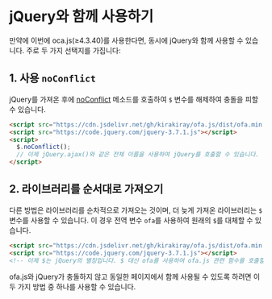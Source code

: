 # jQuery와 함께 사용하기

만약에 이번에 oca.js(≥4.3.40)를 사용한다면, 동시에 jQuery와 함께 사용할 수 있습니다. 주로 두 가지 선택지를 가집니다:

## 1. 사용 `noConflict`

jQuery를 가져온 후에 [noConflict](https://api.jquery.com/jQuery.noConflict/) 메소드를 호출하여 `$` 변수를 해제하여 충돌을 피할 수 있습니다.

```html
<script src="https://cdn.jsdelivr.net/gh/kirakiray/ofa.js/dist/ofa.min.js"></script>
<script src="https://code.jquery.com/jquery-3.7.1.js"></script>
<script>
  $.noConflict();
  // 이제 jQuery.ajax()와 같은 전체 이름을 사용하여 jQuery를 호출할 수 있습니다.
</script>
```

## 2. 라이브러리를 순서대로 가져오기

다른 방법은 라이브러리를 순차적으로 가져오는 것이며, 더 늦게 가져온 라이브러리는 `$` 변수를 사용할 수 있습니다. 이 경우 전역 변수 `ofa`를 사용하여 원래의 `$`를 대체할 수 있습니다.

```html
<script src="https://cdn.jsdelivr.net/gh/kirakiray/ofa.js/dist/ofa.min.js"></script>
<script src="https://code.jquery.com/jquery-3.7.1.js"></script>
<!-- 이제 $는 jQuery의 별칭입니다. $ 대신 ofa를 사용하여 ofa.js 관련 함수를 호출할 수 있습니다. -->
```

ofa.js와 jQuery가 충돌하지 않고 동일한 페이지에서 함께 사용될 수 있도록 하려면 이 두 가지 방법 중 하나를 사용할 수 있습니다.